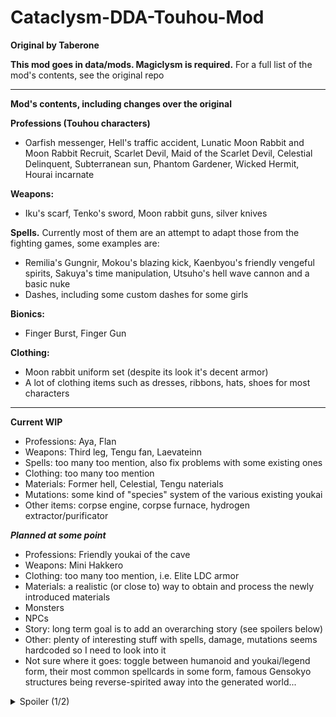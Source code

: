 # Cataclysm-DDA-Touhou-Mod
**Original by Taberone**

**This mod goes in data/mods. Magiclysm is required.**
For a full list of the mod's contents, see the original repo


----

**Mod's contents, including changes over the original**

**Professions (Touhou characters)**
* Oarfish messenger, Hell's traffic accident, Lunatic Moon Rabbit and Moon Rabbit Recruit, Scarlet Devil, Maid of the Scarlet Devil, Celestial Delinquent, Subterranean sun, Phantom Gardener, Wicked Hermit, Hourai incarnate

**Weapons:**
* Iku's scarf, Tenko's sword, Moon rabbit guns, silver knives

**Spells.**
Currently most of them are an attempt to adapt those from the fighting games, some examples are:
* Remilia's Gungnir, Mokou's blazing kick, Kaenbyou's friendly vengeful spirits, Sakuya's time manipulation, Utsuho's hell wave cannon and a basic nuke
* Dashes, including some custom dashes for some girls

**Bionics:**
* Finger Burst, Finger Gun

**Clothing:**
* Moon rabbit uniform set (despite its look it's decent armor)
* A lot of clothing items such as dresses, ribbons, hats, shoes for most characters


----

**Current WIP**
* Professions: Aya, Flan
* Weapons: Third leg, Tengu fan, Laevateinn
* Spells: too many too mention, also fix problems with some existing ones
* Clothing: too many too mention
* Materials: Former hell, Celestial, Tengu naterials
* Mutations: some kind of "species" system of the various existing youkai
* Other items: corpse engine, corpse furnace, hydrogen extractor/purificator


***Planned at some point***
* Professions: Friendly youkai of the cave
* Weapons: Mini Hakkero
* Clothing: too many too mention, i.e. Elite LDC armor
* Materials: a realistic (or close to) way to obtain and process the newly introduced materials
* Monsters
* NPCs
* Story: long term goal is to add an overarching story (see spoilers below)
* Other: plenty of interesting stuff with spells, damage, mutations seems hardcoded so I need to look into it
* Not sure where it goes: toggle between humanoid and youkai/legend form, their most common spellcards in some form, famous Gensokyo structures being reverse-spirited away into the generated world...


<details>
    <summary>Spoiler (1/2)</summary>
    Current profession descriptions give a initial glimpse of an underlying story. So far, a tl;dr is that certain mastermind youkai is related in some way or another to the Cataclysm, so she played her hand accordingly. Each profession would then meet Gensokyo's NPCs or find items or structures in the world, and continue the story from that point. Again, this is a long term goal after I finish adding and fixing most of the "core" mod
    <details>
        <summary>Spoiler (2/2)</summary>
        I think certain 2hu fan work matches the first D of CDDA almost perfectly
            </details>
</details>

